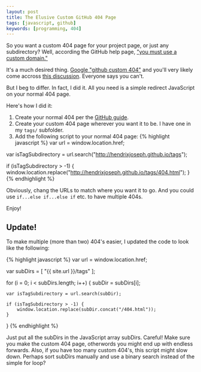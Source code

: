 ```yaml
---
layout: post
title: The Elusive Custom GitHub 404 Page
tags: [javascript, github]
keywords: [programming, 404]
---
```


So you want a custom 404 page for your project page, or just any subdirectory? Well, according the GitHub help page, ["you must use a custom domain."](https://help.github.com/articles/custom-404-pages/)

It's a much desired thing. [Google "github custom 404"](https://www.google.com/search?q=github+custom+404) and you'll very likely come accross [this discussion](http://stackoverflow.com/questions/14908512/how-can-i-set-the-customer-404-page-on-gh-pages). Everyone says you can't.

But I beg to differ. In fact, I did it. All you need is a simple redirect JavaScript on your normal 404 page.

Here's how I did it:

1. Create your normal 404 per the [GitHub guide](https://help.github.com/articles/custom-404-pages/).
2. Create your custom 404 page wherever you want it to be. I have one in my `tags/` subfolder.
3. Add the following script to your normal 404 page:
{% highlight javascript %}
var url = window.location.href;

var isTagSubdirectory = url.search("http://hendrixjoseph.github.io/tags");

if (isTagSubdirectory > -1) {
  window.location.replace("http://hendrixjoseph.github.io/tags/404.html");
}
{% endhighlight %}

Obviously, chang the URLs to match where you want it to go. And you could use `if...else if...else if` etc. to have multiple 404s.

Enjoy!

<h2>Update!</h2>

To make multiple (more than two) 404's easier, I updated the code to look like the following:

{% highlight javascript %}
var url = window.location.href;
    
var subDirs = [
                "{{ site.url }}/tags"
            ];
            
for (i = 0; i < subDirs.length; i++) {
    subDir = subDirs[i];
    
    var isTagSubdirectory = url.search(subDir);
    
    if (isTagSubdirectory > -1) {
        window.location.replace(subDir.concat("/404.html"));
    }
}
{% endhighlight %}

Just put all the subDirs in the JavaScript array subDirs. Careful! Make sure you make the custom 404 page, otherwords you might end up with endless forwards. Also, if you have too many custom 404's, this script might slow down. Perhaps sort subDirs manually and use a binary search instead of the simple for loop?
